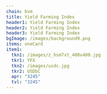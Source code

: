 ```yaml
---
chain: bvm
title: Yield Farming Index
header1: Yield Farming Index
header2: Yield Farming Index
header3: Yield Farming Index
bgImage: /images/background9.png
items: oneCard
item1:
  tkn1: /images/z_hsm7xt_400x400.jpg
  tkr1: YFX
  tkn2: /images/usdc.jpg
  tkr2: USDbC
  apr: "3245"
  tvl: "3245"
---
```

